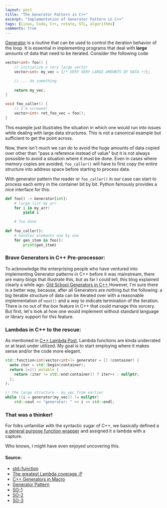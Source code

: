 ```yaml
---
layout: post
title: "The Generator Pattern in C++"
excerpt: "Implementation of Generator Pattern in C++"
tags: [Linux, Code, C++, rotate, STL, algorithms]
comments: true
---
```

[Generator](https://en.wikipedia.org/wiki/Generator_(computer_programming)) is
a routine that can be used to control the iteration behavior of the loop. It is
essential in implementing programs that deal with __large__ amounts of data that
need to be iterated.
Consider the following code

```cpp
vector<int> foo() {
    // initialize a very large vector
	vector<int> my_vec = {/* VERY VERY LARGE AMOUNTS OF DATA */};

	// ... do something
	
	return my_vec;
}

void foo_caller() {
	// I'm screwed!
    vector<int> ret_foo_vec = foo();
}
```

This example just illustrates the situation in which one would run into issues
while dealing with large data structures. This is not a canonical example but
sufficient to get the point across.

Now, there isn't much we can do to avoid the huge amounts of data copied over
other than "pass a reference instead of value" but it is not always posssible to
avoid a situation where it must be done. Even in cases where memory copies are
avoided, ``foo_caller()`` will have to first copy the entire structure into
address space before starting to process data.

With generator pattern the reader or ``foo_caller()`` in our case can start to
process each entry in the container bit by bit. Python famously provides a nice
interface for this:

```python
def foo() -> Generator[int]:
	# large list my_arr
	for i in my_arr:
		yield i

	# foo done
	
def foo_caller():
	# handles elements one by one
	for gen_item in foo():
		print(gen_item)
```

### Brave Generators in C++ Pre-processor:
To acknowledge the enterprising people who have ventured into implementing
Generator patterns in C++ before it was mainstream, there are many blogs that
illustrate this, but as far I could tell, this blog explained clearly a while ago.
[Old School Generators in C++ ](https://terrainformatica.com/2008/06/25/generators-in-c-revisited/)
However, I'm sure there is a better way, because, after all Generators are
nothing but the following: a big iterable structure of data can be iterated over
with a reasonable implementation of ``next()`` and a way to indicate termination
of the iteration. There is no out of the box feature in C++ that could manage
this sorcery. But first, let's look at how one would implement without standard
language or library support for this feature.

### Lambdas in C++ to the rescue:
As mentioned in [C++ Lambda Post](http://www.mycpu.org/c++-lambda-functions/),
Lambda functions are kinda underrated or at least under utilized. My goal is to
start employing where it makes sense and/or the code more elegant.

```cpp
std::function<int(vector<int>)> generator = [] (container) {
  auto iter = std::begin(container);
  return [=]() mutable {
    return (iter != std::end(container)) ? iter++ : nullptr;
  };
};

// the large structure - my_vec from earlier
while ((i = generator(my_vec)) != nullptr)
	std::cout << "generator: " << i << std::endl;
```

### That was a thinker!
For folks unfamiliar with the syntactic sugar of C++, we basically defined a
[a general purpose function
wrapper](https://en.cppreference.com/w/cpp/utility/functional/function) and
assigned it a lambda with a capture.

Who knows, I might have even enjoyed uncovering this.


#### Source:
+ [std::function](https://en.cppreference.com/w/cpp/utility/functional/function)
+ [The greatest Lambda coverage :P ](http://www.mycpu.org/c++-lambda-functions/)
+ [C++ Generators in Macro](https://terrainformatica.com/2008/06/25/generators-in-c-revisited/)
+ [Generator Pattern](https://en.wikipedia.org/wiki/Generator_(computer_programming))
+ [SO-1](https://stackoverflow.com/questions/9059187/equivalent-c-to-python-generator-pattern)
+ [SO-2](https://stackoverflow.com/questions/12639578/c11-lambda-returning-lambda/12639820#12639820)
+ [SO-3](https://stackoverflow.com/questions/7213839/equivalent-in-c-of-yield-in-c)
